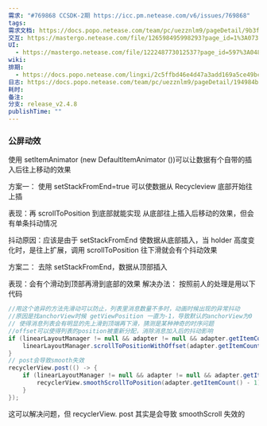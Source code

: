 ```yaml
---
需求: "#769868 CCSDK-2期 https://icc.pm.netease.com/v6/issues/769868"
tags: 
需求文档: https://docs.popo.netease.com/team/pc/uezznlm9/pageDetail/9b3fd13a05b343d9b63f2599b6047245?popo_locale=zh&xyz=1718788471606&appVersion=4.18.0&deviceType=0&popolocale=zh-CN&popo_hidenativebar=1&popo_noindicator=1&disposable_login_token=1#edit
交互: https://mastergo.netease.com/file/126598495998293?page_id=1%3A07305&shareId=126598495998293&devMode=true
UI:
  - https://mastergo.netease.com/file/122248773012537?page_id=597%3A04814&shareId=122248773012537&devMode=true
wiki: 
排期:
  - https://docs.popo.netease.com/lingxi/2c5ffbd46e4d47a3add169a5ce49bc98?appVersion=4.21.0&deviceType=0&popo_hidenativebar=1&popo_noindicator=1&disposable_login_token=1&xyz=1722499837312&tab=3
日志: https://docs.popo.netease.com/team/pc/uezznlm9/pageDetail/194984bc5ca841e8b25ee145383d3571?appVersion=4.17.0&deviceType=0&popolocale=zh-CN&popo_hidenativebar=1&popo_noindicator=1&disposable_login_token=1
耗时: 
备注: 
分支: release_v2.4.8
publishTime: ""
---
```



### 公屏动效
使用 setItemAnimator (new DefaultItemAnimator ())可以让数据有个自带的插入后往上移动的效果


方案一：
使用 setStackFromEnd=true 可以使数据从 Recycleview 底部开始往上插

表现：再 scrollToPosition 到底部就能实现 从底部往上插入后移动的效果，但会有单条抖动情况

抖动原因：应该是由于 setStackFromEnd 使数据从底部插入，当 holder 高度变化时，是往上扩展，调用 scrollToPosition 往下滑就会有个抖动效果

方案二：
去除 setStackFromEnd，数据从顶部插入

表现：会有个滑动到顶部再滑到底部的效果
解决办法：
按照前人的处理是用以下代码
```java
//用这个诡异的方法先滑动可以防止，列表里消息数量不多时，动画时候出现的异常抖动  
//原因是找anchorView时候 getViewPosition 一直为-1，导致默认的anchorView为0  
// 使得消息列表会有明显的先上滑到顶端再下滑，猜测是某种神奇的时序问题  
//offset可以使得列表的position被重新分配，消除消息加入后的抖动影响
if (linearLayoutManager != null && adapter != null && adapter.getItemCount() -2 >=0) {  
    linearLayoutManager.scrollToPositionWithOffset(adapter.getItemCount() - 2, Integer.MIN_VALUE);  
}  
// post会导致smooth失效
recyclerView.post(() -> {  
    if (linearLayoutManager != null && adapter != null && adapter.getItemCount() > 0) {  
        recyclerView.smoothScrollToPosition(adapter.getItemCount() - 1);  
    }  
});
```

这可以解决问题，但 recyclerView. post 其实是会导致 smoothScroll 失效的


